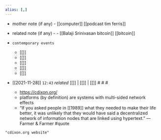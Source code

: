 ```yaml
---
alias: [,]
---
```

- mother note (if any)
		- [[computer]] [[podcast tim ferris]]
- related note (if any) -
		- [[Balaji Srinivasan bitcoin]] [[bitcoin]]
- `contemporary events`
	- [[]]
	- [[]]
	- [[]]
	- [[]]
	- [[]]

- [[2021-11-28]]  `12:43` _related_ [[]] | [[]] | [[]] # # #
	- https://cdixon.org/
	- platforms (by definition) are systems with multi-sided network effects
	- “If you asked people in [[1989]] what they needed to make their life better, it was unlikely that they would have said a decentralized network of information nodes that are linked using hypertext.” — Farmer & Farmer #quote 

```query
"cdixon.org website"
```